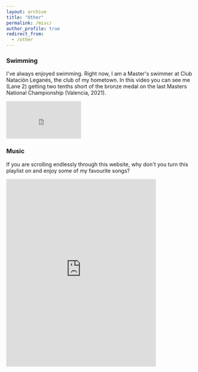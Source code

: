 ```yaml
---
layout: archive
title: "Other"
permalink: /misc/
author_profile: true
redirect_from:
  - /other
---
```


### Swimming

I've always enjoyed swimming. Right now, I am a Master's swimmer at Club Natación Leganés, the club of my hometown. In this video you can see me (Lane 2) getting two tenths short of the bronze medal on the last Masters National Championship (Valencia, 2021). 

<iframe width="200" height="100" src="https://www.youtube.com/embed/IEU-PM9lktA?start=10173" title="YouTube video player" frameborder="0" allow="accelerometer; autoplay; clipboard-write; encrypted-media; gyroscope; picture-in-picture" allowfullscreen></iframe>

### Music

If you are scrolling endlessly through this website, why don't you turn this playlist on and enjoy some of my favourite songs? 

<iframe src="https://open.spotify.com/playlist/5dL26InduBLHMqPrGylveM?si=367314e24e6a4b7f" width="400" height="500" frameborder="0" allowtransparency="true" allow="encrypted-media"></iframe>

